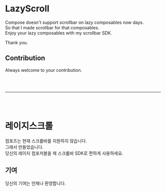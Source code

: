 # LazyScroll
Compose doesn't support scrollbar on lazy composables now days.   
So that I made scrollbar for that composables.   
Enjoy your lazy composables with my scrollbar SDK.   
   
Thank you.   

## Contribution
Always welcome to your contribution.

<br/>
<br/>

___

<br/>
<br/>
   
# 레이지스크롤
컴포즈는 현재 스크롤바를 지원하지 않습니다.   
그래서 만들었습니다.   
당신의 레이지 컴포저블을 제 스크롤바 SDK로 편하게 사용하세요.

## 기여
당신의 기여는 언제나 환영합니다.

